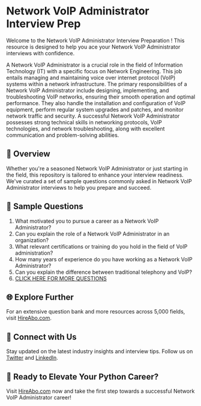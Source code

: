 # Network VoIP Administrator Interview Prep

Welcome to the Network VoIP Administrator Interview Preparation ! This resource is designed to help you ace your Network VoIP Administrator interviews with confidence.

A Network VoIP Administrator is a crucial role in the field of Information Technology (IT) with a specific focus on Network Engineering. This job entails managing and maintaining voice over internet protocol (VoIP) systems within a network infrastructure. The primary responsibilities of a Network VoIP Administrator include designing, implementing, and troubleshooting VoIP networks, ensuring their smooth operation and optimal performance. They also handle the installation and configuration of VoIP equipment, perform regular system upgrades and patches, and monitor network traffic and security. A successful Network VoIP Administrator possesses strong technical skills in networking protocols, VoIP technologies, and network troubleshooting, along with excellent communication and problem-solving abilities.

## 🚀 Overview

Whether you're a seasoned Network VoIP Administrator or just starting in the field, this repository is tailored to enhance your interview readiness. We've curated a set of sample questions commonly asked in Network VoIP Administrator interviews to help you prepare and succeed.

## 📝 Sample Questions

1. What motivated you to pursue a career as a Network VoIP Administrator?
2. Can you explain the role of a Network VoIP Administrator in an organization?
3. What relevant certifications or training do you hold in the field of VoIP administration?
4. How many years of experience do you have working as a Network VoIP Administrator?
5. Can you explain the difference between traditional telephony and VoIP?
6. [CLICK HERE FOR MORE QUESTIONS](https://hireabo.com/job/0_1_37/Network%20VoIP%20Administrator)

## 🌐 Explore Further

For an extensive question bank and more resources across 5,000 fields, visit [HireAbo.com](https://www.hireabo.com).

## 📱 Connect with Us

Stay updated on the latest industry insights and interview tips. Follow us on [Twitter](https://twitter.com/hireabo) and [LinkedIn](https://www.linkedin.com/in/hire-abo-3609972a8/).

## 🚀 Ready to Elevate Your Python Career?

Visit [HireAbo.com](https://www.hireabo.com) now and take the first step towards a successful Network VoIP Administrator career!